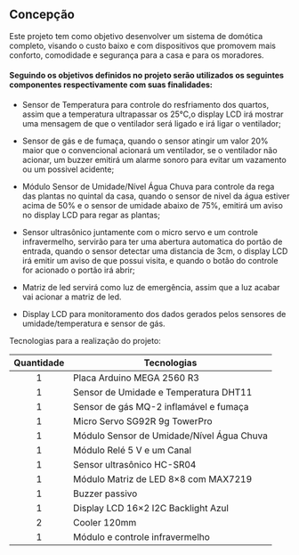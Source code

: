 ## Concepção

Este projeto tem como objetivo desenvolver um sistema de domótica completo, visando o custo baixo e com dispositivos que promovem mais conforto, comodidade e segurança para a casa e para os moradores.

#### Seguindo os objetivos definidos no projeto serão utilizados os seguintes componentes respectivamente com suas finalidades:

* Sensor de Temperatura para controle do resfriamento dos quartos, assim que a temperatura ultrapassar os 25°C,o display LCD irá mostrar uma mensagem de que o ventilador será ligado e irá ligar o ventilador;

* Sensor de gás e de fumaça, quando o sensor atingir um valor 20% maior que o convencional acionará um ventilador, se o ventilador não acionar, um buzzer emitirá um alarme sonoro  para evitar um vazamento ou um possivel acidente;

* Módulo Sensor de Umidade/Nível Água Chuva para controle da rega das plantas no quintal da casa, quando o sensor de nivel da água estiver acima de 50% e o sensor de umidade abaixo de 75%, emitirá um aviso no display LCD para regar as plantas;

* Sensor ultrasônico juntamente com o micro servo e um controle infravermelho, servirão para ter uma abertura automatica do portão de entrada, quando o sensor detectar uma distancia de 3cm, o display LCD irá emitir um aviso de que possui visita, e quando o botão do controle for acionado o portão irá abrir;

* Matriz de led servirá como luz de emergência, assim que a luz acabar vai acionar a matriz de led.

* Display LCD para monitoramento dos dados gerados pelos sensores de umidade/temperatura e sensor de gás.



Tecnologias para a realização do projeto:


Quantidade  | Tecnologias
:---------:   | ------
1           | Placa Arduino MEGA 2560 R3
1           | Sensor de Umidade e Temperatura DHT11
1           | Sensor de gás MQ-2 inflamável e fumaça
1           | Micro Servo SG92R 9g TowerPro
1           | Módulo Sensor de Umidade/Nível Água Chuva
1           | Módulo Relé 5 V e um Canal
1           | Sensor ultrasônico HC-SR04
1           | Módulo Matriz de LED 8×8 com MAX7219
1           | Buzzer passivo
1           | Display LCD 16×2 I2C Backlight Azul
2           | Cooler 120mm
1           | Módulo e controle infravermelho






